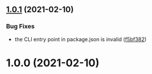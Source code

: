 ## [1.0.1](https://github.com/aversini/generator-teeny-nm/compare/v1.0.0...v1.0.1) (2021-02-10)


### Bug Fixes

* the CLI entry point in package.json is invalid ([f5bf382](https://github.com/aversini/generator-teeny-nm/commit/f5bf382f9eb2665ae017f1d2479d79700da10f02))



# 1.0.0 (2021-02-10)



